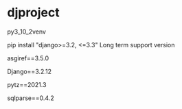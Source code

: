 # djproject

py3_10_2venv

pip install "django>=3.2, <=3.3"
Long term support version


asgiref==3.5.0

Django==3.2.12 

pytz==2021.3   

sqlparse==0.4.2
